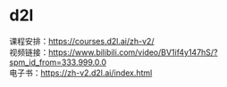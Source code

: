 # d2l  
课程安排：https://courses.d2l.ai/zh-v2/  
视频链接：https://www.bilibili.com/video/BV1if4y147hS/?spm_id_from=333.999.0.0  
电子书：https://zh-v2.d2l.ai/index.html  
 
